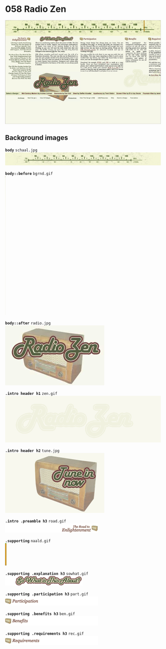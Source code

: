 # 058 Radio Zen
![](058.jpg)

## Background images

**`body`** `schaal.jpg` 
![](../src/058/schaal.jpg)

**`body::before`** `bgrnd.gif`  
![](../src/058/bgrnd.gif)

**`body::after`** `radio.jpg`  
![](../src/058/radio.jpg)

**`.intro header h1`** `zen.gif`  
![](../src/058/zen.gif)

**`.intro header h2`** `tune.jpg`  
![](../src/058/tune.jpg)

**`.intro .preamble h3`** `road.gif`  
![](../src/058/road.gif)

**`.supporting`** `naald.gif`  
![](../src/058/naald.gif)

**`.supporting .explanation h3`** `sowhat.gif`  
![](../src/058/sowhat.gif)

**`.supporting .participation h3`** `part.gif`  
![](../src/058/part.gif)

**`.supporting .benefits h3`** `ben.gif`  
![](../src/058/ben.gif)

**`.supporting .requirements h3`** `rec.gif`  
![](../src/058/rec.gif)
